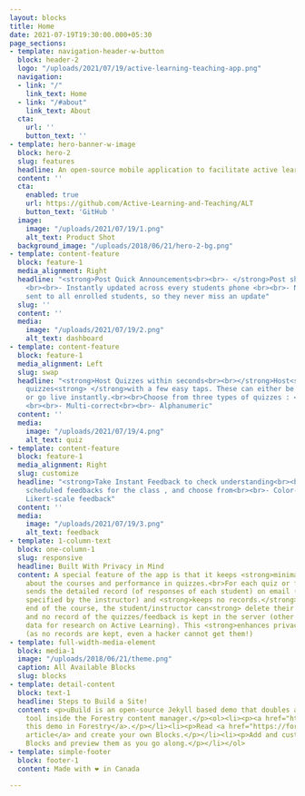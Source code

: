 ```yaml
---
layout: blocks
title: Home
date: 2021-07-19T19:30:00.000+05:30
page_sections:
- template: navigation-header-w-button
  block: header-2
  logo: "/uploads/2021/07/19/active-learning-teaching-app.png"
  navigation:
  - link: "/"
    link_text: Home
  - link: "/#about"
    link_text: About
  cta:
    url: ''
    button_text: ''
- template: hero-banner-w-image
  block: hero-2
  slug: features
  headline: An open-source mobile application to facilitate active learning and teaching.
  content: ''
  cta:
    enabled: true
    url: https://github.com/Active-Learning-and-Teaching/ALT
    button_text: 'GitHub '
  image:
    image: "/uploads/2021/07/19/1.png"
    alt_text: Product Shot
  background_image: "/uploads/2018/06/21/hero-2-bg.png"
- template: content-feature
  block: feature-1
  media_alignment: Right
  headline: "<strong>Post Quick Announcements<br><br>- </strong>Post short announcements
    <br><br>- Instantly updated across every students phone <br><br>- Notifications
    sent to all enrolled students, so they never miss an update"
  slug: ''
  content: ''
  media:
    image: "/uploads/2021/07/19/2.png"
    alt_text: dashboard
- template: content-feature
  block: feature-1
  media_alignment: Left
  slug: swap
  headline: "<strong>Host Quizzes within seconds<br><br></strong>Host<strong> </strong>in-class
    quizzes<strong> </strong>with a few easy taps. These can either be scheduled ,
    or go live instantly.<br><br>Choose from three types of quizzes : <br><br>- Single-correct
    <br><br>- Multi-correct<br><br>- Alphanumeric"
  content: ''
  media:
    image: "/uploads/2021/07/19/4.png"
    alt_text: quiz
- template: content-feature
  block: feature-1
  media_alignment: Right
  slug: customize
  headline: "<strong>Take Instant Feedback to check understanding<br><br></strong>Set
    scheduled feedbacks for the class , and choose from<br><br>- Color-scale feedback<br><br>-
    Likert-scale feedback"
  content: ''
  media:
    image: "/uploads/2021/07/19/3.png"
    alt_text: feedback
- template: 1-column-text
  block: one-column-1
  slug: responsive
  headline: Built With Privacy in Mind
  content: A special feature of the app is that it keeps <strong>minimal information</strong>
    about the courses and performance in quizzes.<br>For each quiz or feedback, it
    sends the detailed record (of responses of each student) on email (to the address
    specified by the instructor) and <strong>keeps no records.</strong><br>At the
    end of the course, the student/instructor can<strong> delete their account</strong>,
    and no record of the quizzes/feedback is kept in the server (other than statistical
    data for research on Active Learning). This <strong>enhances privacy</strong>
    (as no records are kept, even a hacker cannot get them!)
- template: full-width-media-element
  block: media-1
  image: "/uploads/2018/06/21/theme.png"
  caption: All Available Blocks
  slug: blocks
- template: detail-content
  block: text-1
  headline: Steps to Build a Site!
  content: <p>uBuild is an open-source Jekyll based demo that doubles as a builder
    tool inside the Forestry content manager.</p><ol><li><p><a href="https://app.forestry.io/quick-start?repo=forestryio/ubuild-jekyll&provider=github&engine=jekyll">Import
    this demo in Forestry</a>.</p></li><li><p>Read <a href="https://forestry.io/blog/ubuild-a-new-theme-for-static-sites-using-blocks/">our
    article</a> and create your own Blocks.</p></li><li><p>Add and customize the available
    Blocks and preview them as you go along.</p></li></ol>
- template: simple-footer
  block: footer-1
  content: Made with ❤︎ in Canada

---
```

